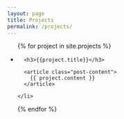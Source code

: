 ```yaml
---
layout: page
title: Projects
permalink: /projects/
---
```


<ul class="post-list">
  <!-- sort projects https://github.com/jekyll/jekyll/issues/2515#issuecomment-46107601 -->
  {% for project in site.projects %}
    <li>

      <h3>{{project.title}}</h3>

      <article class="post-content">
        {{ project.content }}
      </article>

    </li>
  {% endfor %}
</ul>


